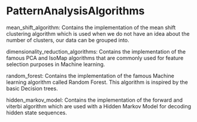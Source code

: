 # PatternAnalysisAlgorithms

mean_shift_algorithm: Contains the implementation of the mean shift clustering algorithm which is used when we do not have an idea about the number of clusters, our data can be grouped into.

dimensionality_reduction_algorithms: Contains the implementation of the famous PCA and IsoMap algorithms that are commonly used for feature selection purposes in Machine learning.

random_forest: Contains the implementation of the famous Machine learning algorithm called Random Forest. This algorithm is inspired by the basic Decision trees.

hidden_markov_model: Contains the implementation of the forward and viterbi algorithm which are used with a Hidden Markov Model for decoding hidden state sequences.
